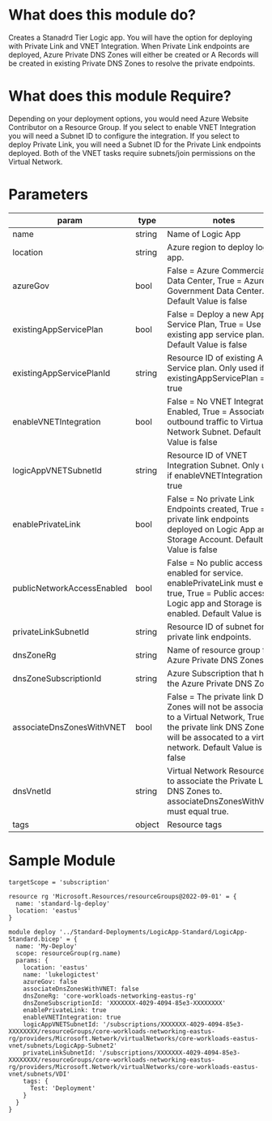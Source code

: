 # What does this module do?
Creates a Stanadrd Tier Logic app.  You will have the option for deploying with Private Link and VNET Integration.  When Private Link endpoints are deployed, Azure Private DNS Zones will either be created or A Records will be created in existing Private DNS Zones to resolve the private endpoints.  

# What does this module Require?
Depending on your deployment options, you would need Azure Website Contributor on a Resource Group.  If you select to enable VNET Integration you will need a Subnet ID to configure the integration.  If you select to deploy Private Link, you will need a Subnet ID for the Private Link endpoints deployed.  Both of the VNET tasks require subnets/join permissions on the Virtual Network.     

# Parameters
param | type | notes
------|------|------
name | string | Name of Logic App
location | string | Azure region to deploy logic app.
azureGov | bool | False = Azure Commercial Data Center, True = Azure Government Data Center. Default Value is false
existingAppServicePlan | bool | False = Deploy a new App Service Plan, True = Use existing app service plan.  Default Value is false
existingAppServicePlanId | string | Resource ID of existing App Service plan.  Only used if existingAppServicePlan = true
enableVNETIntegration | bool | False = No VNET Integration Enabled, True = Associate outbound traffic to Virtual Network Subnet. Default Value is false
logicAppVNETSubnetId | string | Resource ID of VNET Integration Subnet.  Only used if enableVNETIntegration = true
enablePrivateLink | bool | False = No private Link Endpoints created, True = private link endpoints deployed on Logic App and Storage Account. Default Value is false
publicNetworkAccessEnabled | bool | False = No public access enabled for service.  enablePrivateLink must equal true, True = Public access to Logic app and Storage is enabled. Default Value is true
privateLinkSubnetId | string | Resource ID of subnet for private link endpoints.
dnsZoneRg | string | Name of resource group for Azure Private DNS Zones
dnsZoneSubscriptionId | string | Azure Subscription that has the Azure Private DNS Zones
associateDnsZonesWithVNET | bool | False = The private link DNS Zones will not be associated to a Virtual Network, True = the private link DNS Zones will be assocated to a virtual network. Default Value is false
dnsVnetId | string | Virtual Network Resource ID to associate the Private Link DNS Zones to.  associateDnsZonesWithVNET must equal true.
tags | object | Resource tags  

# Sample Module

```Bicep
targetScope = 'subscription'

resource rg 'Microsoft.Resources/resourceGroups@2022-09-01' = {
  name: 'standard-lg-deploy'
  location: 'eastus'
}

module deploy '../Standard-Deployments/LogicApp-Standard/LogicApp-Standard.bicep' = {
  name: 'My-Deploy' 
  scope: resourceGroup(rg.name) 
  params: {
    location: 'eastus'
    name: 'lukelogictest'
    azureGov: false
    associateDnsZonesWithVNET: false
    dnsZoneRg: 'core-workloads-networking-eastus-rg'
    dnsZoneSubscriptionId: 'XXXXXXX-4029-4094-85e3-XXXXXXXX'
    enablePrivateLink: true
    enableVNETIntegration: true
    logicAppVNETSubnetId: '/subscriptions/XXXXXXX-4029-4094-85e3-XXXXXXXX/resourceGroups/core-workloads-networking-eastus-rg/providers/Microsoft.Network/virtualNetworks/core-workloads-eastus-vnet/subnets/LogicApp-Subnet2'
    privateLinkSubnetId: '/subscriptions/XXXXXXX-4029-4094-85e3-XXXXXXXX/resourceGroups/core-workloads-networking-eastus-rg/providers/Microsoft.Network/virtualNetworks/core-workloads-eastus-vnet/subnets/VDI'       
    tags: {
      Test: 'Deployment'
    }     
  } 
}
```